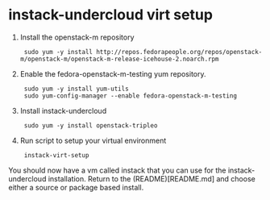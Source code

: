 instack-undercloud virt setup
=============================

1. Install the openstack-m repository

        sudo yum -y install http://repos.fedorapeople.org/repos/openstack-m/openstack-m/openstack-m-release-icehouse-2.noarch.rpm

1. Enable the fedora-openstack-m-testing yum repository.

        sudo yum -y install yum-utils
        sudo yum-config-manager --enable fedora-openstack-m-testing

1. Install instack-undercloud

        sudo yum -y install openstack-tripleo

1. Run script to setup your virtual environment

        instack-virt-setup


You should now have a vm called instack that you can use for the
instack-undercloud installation. Return to the (README)[README.md] and choose
either a source or package based install.
